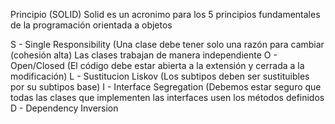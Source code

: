 
Principio (SOLID)
Solid es un acronimo para los 5 principios fundamentales de la programación orientada a objetos

S - Single Responsibility (Una clase debe tener solo una razón para cambiar (cohesión alta) Las clases trabajan de manera independiente
O - Open/Closed (El código debe estar abierta a la extensión y cerrada a la modificación)
L - Sustitucion Liskov (Los subtipos deben ser sustituibles por su subtipos base)
I - Interface Segregation (Debemos estar seguro que todas las clases que implementen las interfaces usen los métodos definidos
D - Dependency Inversion
